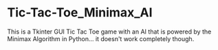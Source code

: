 # Tic-Tac-Toe_Minimax_AI
This is a Tkinter GUI Tic Tac Toe game with an AI that is powered by the Minimax Algorithm in Python... it doesn't work completely though.
